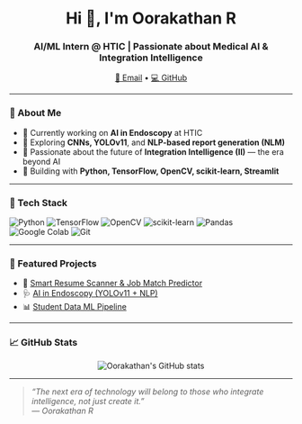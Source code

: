 <h1 align="center">Hi 👋, I'm Oorakathan R</h1>
<h3 align="center">AI/ML Intern @ HTIC | Passionate about Medical AI & Integration Intelligence</h3>

<p align="center">
  <a href="mailto:oorakathanr@gmail.com">📧 Email</a> •
  <a href="https://github.com/Oorakathan">💻 GitHub</a>
</p>

---

### 🚀 About Me

- 🔭 Currently working on **AI in Endoscopy** at HTIC
- 🧪 Exploring **CNNs, YOLOv11**, and **NLP-based report generation (NLM)**
- 🌱 Passionate about the future of **Integration Intelligence (II)** — the era beyond AI
- 🧰 Building with **Python, TensorFlow, OpenCV, scikit-learn, Streamlit**

---

### 🧰 Tech Stack

![Python](https://img.shields.io/badge/Python-3776AB?style=flat&logo=python&logoColor=white)
![TensorFlow](https://img.shields.io/badge/TensorFlow-FF6F00?style=flat&logo=TensorFlow&logoColor=white)
![OpenCV](https://img.shields.io/badge/OpenCV-27338e?style=flat&logo=opencv&logoColor=white)
![scikit-learn](https://img.shields.io/badge/scikit--learn-F7931E?style=flat&logo=scikit-learn&logoColor=white)
![Pandas](https://img.shields.io/badge/Pandas-150458?style=flat&logo=pandas&logoColor=white)
![Google Colab](https://img.shields.io/badge/Colab-F9AB00?style=flat&logo=googlecolab&logoColor=white)
![Git](https://img.shields.io/badge/Git-F05032?style=flat&logo=git&logoColor=white)

---

### 📌 Featured Projects

- 🧠 [Smart Resume Scanner & Job Match Predictor](https://github.com/oorakathan/project1)
- 🩺 [AI in Endoscopy (YOLOv11 + NLP)](https://github.com/oorakathan/project2)
- 📊 [Student Data ML Pipeline](https://github.com/oorakathan/project3)

---

### 📈 GitHub Stats

<p align="center">
  <img src="https://github-readme-stats.vercel.app/api?username=oorakathan&show_icons=true&theme=github_dark" alt="Oorakathan's GitHub stats" />
</p>

---

> _“The next era of technology will belong to those who integrate intelligence, not just create it.”_  
> — _Oorakathan R_
